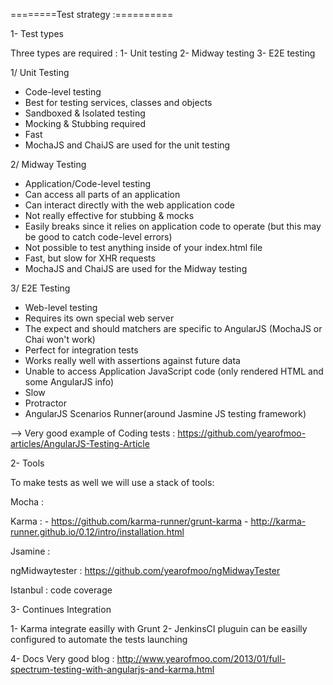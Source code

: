 ========Test strategy :==========


1- Test types


Three types are required :
1- Unit testing
2- Midway testing
3- E2E testing

1/ Unit Testing
 - Code-level testing
 - Best for testing services, classes and objects
 - Sandboxed & Isolated testing
 - Mocking & Stubbing required
 - Fast
 - MochaJS and ChaiJS are used for the unit testing


2/ Midway Testing
 - Application/Code-level testing
 - Can access all parts of an application
 - Can interact directly with the web application code
 - Not really effective for stubbing & mocks
 - Easily breaks since it relies on application code to operate (but this may be good to catch code-level errors)
 - Not possible to test anything inside of your index.html file
 - Fast, but slow for XHR requests
 - MochaJS and ChaiJS are used for the Midway testing



 3/ E2E Testing

 - Web-level testing
 - Requires its own special web server
 - The expect and should matchers are specific to AngularJS (MochaJS or Chai won't work)
 - Perfect for integration tests
 - Works really well with assertions against future data
 - Unable to access Application JavaScript code (only rendered HTML and some AngularJS info)
 - Slow
 - Protractor
 - AngularJS Scenarios Runner(around Jasmine JS testing framework)

--> Very good example of Coding tests : https://github.com/yearofmoo-articles/AngularJS-Testing-Article


2- Tools



To make tests as well we will use a stack of tools:

Mocha :

Karma : - https://github.com/karma-runner/grunt-karma
        - http://karma-runner.github.io/0.12/intro/installation.html

Jsamine :

ngMidwaytester : https://github.com/yearofmoo/ngMidwayTester

Istanbul : code coverage


3- Continues Integration


1- Karma integrate easilly with Grunt
2- JenkinsCI pluguin can be easilly configured to automate the tests launching


4- Docs
Very good blog : http://www.yearofmoo.com/2013/01/full-spectrum-testing-with-angularjs-and-karma.html
